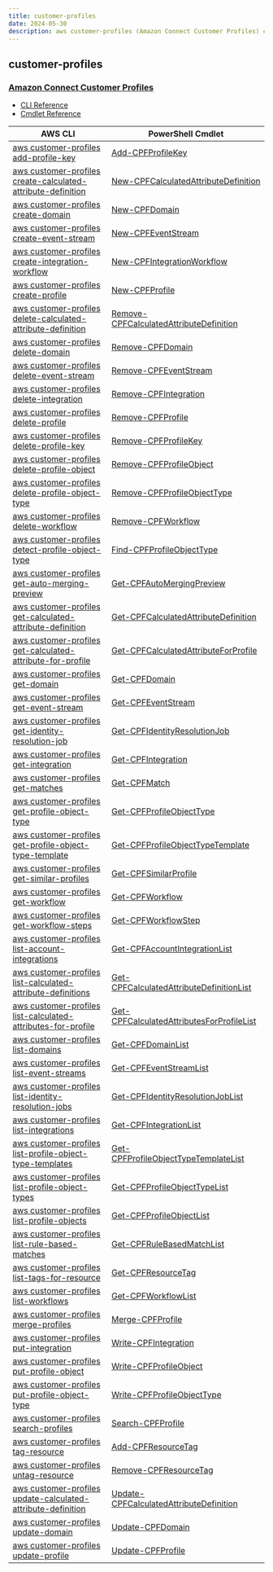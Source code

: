 ```yaml
---
title: customer-profiles
date: 2024-05-30
description: aws customer-profiles (Amazon Connect Customer Profiles) command/cmdlet list.
---
```


## customer-profiles

### [Amazon Connect Customer Profiles](https://aws.amazon.com/connect/)

* [CLI Reference](https://awscli.amazonaws.com/v2/documentation/api/latest/reference/customer-profiles/index.html)
* [Cmdlet Reference](https://docs.aws.amazon.com/powershell/latest/reference/items/CustomerProfiles_cmdlets.html)

|AWS CLI|PowerShell Cmdlet|
|----|----|
|[aws customer-profiles add-profile-key](https://awscli.amazonaws.com/v2/documentation/api/latest/reference/customer-profiles/add-profile-key.html)|[Add-CPFProfileKey](https://docs.aws.amazon.com/powershell/latest/reference/items/Add-CPFProfileKey.html)|
|[aws customer-profiles create-calculated-attribute-definition](https://awscli.amazonaws.com/v2/documentation/api/latest/reference/customer-profiles/create-calculated-attribute-definition.html)|[New-CPFCalculatedAttributeDefinition](https://docs.aws.amazon.com/powershell/latest/reference/items/New-CPFCalculatedAttributeDefinition.html)|
|[aws customer-profiles create-domain](https://awscli.amazonaws.com/v2/documentation/api/latest/reference/customer-profiles/create-domain.html)|[New-CPFDomain](https://docs.aws.amazon.com/powershell/latest/reference/items/New-CPFDomain.html)|
|[aws customer-profiles create-event-stream](https://awscli.amazonaws.com/v2/documentation/api/latest/reference/customer-profiles/create-event-stream.html)|[New-CPFEventStream](https://docs.aws.amazon.com/powershell/latest/reference/items/New-CPFEventStream.html)|
|[aws customer-profiles create-integration-workflow](https://awscli.amazonaws.com/v2/documentation/api/latest/reference/customer-profiles/create-integration-workflow.html)|[New-CPFIntegrationWorkflow](https://docs.aws.amazon.com/powershell/latest/reference/items/New-CPFIntegrationWorkflow.html)|
|[aws customer-profiles create-profile](https://awscli.amazonaws.com/v2/documentation/api/latest/reference/customer-profiles/create-profile.html)|[New-CPFProfile](https://docs.aws.amazon.com/powershell/latest/reference/items/New-CPFProfile.html)|
|[aws customer-profiles delete-calculated-attribute-definition](https://awscli.amazonaws.com/v2/documentation/api/latest/reference/customer-profiles/delete-calculated-attribute-definition.html)|[Remove-CPFCalculatedAttributeDefinition](https://docs.aws.amazon.com/powershell/latest/reference/items/Remove-CPFCalculatedAttributeDefinition.html)|
|[aws customer-profiles delete-domain](https://awscli.amazonaws.com/v2/documentation/api/latest/reference/customer-profiles/delete-domain.html)|[Remove-CPFDomain](https://docs.aws.amazon.com/powershell/latest/reference/items/Remove-CPFDomain.html)|
|[aws customer-profiles delete-event-stream](https://awscli.amazonaws.com/v2/documentation/api/latest/reference/customer-profiles/delete-event-stream.html)|[Remove-CPFEventStream](https://docs.aws.amazon.com/powershell/latest/reference/items/Remove-CPFEventStream.html)|
|[aws customer-profiles delete-integration](https://awscli.amazonaws.com/v2/documentation/api/latest/reference/customer-profiles/delete-integration.html)|[Remove-CPFIntegration](https://docs.aws.amazon.com/powershell/latest/reference/items/Remove-CPFIntegration.html)|
|[aws customer-profiles delete-profile](https://awscli.amazonaws.com/v2/documentation/api/latest/reference/customer-profiles/delete-profile.html)|[Remove-CPFProfile](https://docs.aws.amazon.com/powershell/latest/reference/items/Remove-CPFProfile.html)|
|[aws customer-profiles delete-profile-key](https://awscli.amazonaws.com/v2/documentation/api/latest/reference/customer-profiles/delete-profile-key.html)|[Remove-CPFProfileKey](https://docs.aws.amazon.com/powershell/latest/reference/items/Remove-CPFProfileKey.html)|
|[aws customer-profiles delete-profile-object](https://awscli.amazonaws.com/v2/documentation/api/latest/reference/customer-profiles/delete-profile-object.html)|[Remove-CPFProfileObject](https://docs.aws.amazon.com/powershell/latest/reference/items/Remove-CPFProfileObject.html)|
|[aws customer-profiles delete-profile-object-type](https://awscli.amazonaws.com/v2/documentation/api/latest/reference/customer-profiles/delete-profile-object-type.html)|[Remove-CPFProfileObjectType](https://docs.aws.amazon.com/powershell/latest/reference/items/Remove-CPFProfileObjectType.html)|
|[aws customer-profiles delete-workflow](https://awscli.amazonaws.com/v2/documentation/api/latest/reference/customer-profiles/delete-workflow.html)|[Remove-CPFWorkflow](https://docs.aws.amazon.com/powershell/latest/reference/items/Remove-CPFWorkflow.html)|
|[aws customer-profiles detect-profile-object-type](https://awscli.amazonaws.com/v2/documentation/api/latest/reference/customer-profiles/detect-profile-object-type.html)|[Find-CPFProfileObjectType](https://docs.aws.amazon.com/powershell/latest/reference/items/Find-CPFProfileObjectType.html)|
|[aws customer-profiles get-auto-merging-preview](https://awscli.amazonaws.com/v2/documentation/api/latest/reference/customer-profiles/get-auto-merging-preview.html)|[Get-CPFAutoMergingPreview](https://docs.aws.amazon.com/powershell/latest/reference/items/Get-CPFAutoMergingPreview.html)|
|[aws customer-profiles get-calculated-attribute-definition](https://awscli.amazonaws.com/v2/documentation/api/latest/reference/customer-profiles/get-calculated-attribute-definition.html)|[Get-CPFCalculatedAttributeDefinition](https://docs.aws.amazon.com/powershell/latest/reference/items/Get-CPFCalculatedAttributeDefinition.html)|
|[aws customer-profiles get-calculated-attribute-for-profile](https://awscli.amazonaws.com/v2/documentation/api/latest/reference/customer-profiles/get-calculated-attribute-for-profile.html)|[Get-CPFCalculatedAttributeForProfile](https://docs.aws.amazon.com/powershell/latest/reference/items/Get-CPFCalculatedAttributeForProfile.html)|
|[aws customer-profiles get-domain](https://awscli.amazonaws.com/v2/documentation/api/latest/reference/customer-profiles/get-domain.html)|[Get-CPFDomain](https://docs.aws.amazon.com/powershell/latest/reference/items/Get-CPFDomain.html)|
|[aws customer-profiles get-event-stream](https://awscli.amazonaws.com/v2/documentation/api/latest/reference/customer-profiles/get-event-stream.html)|[Get-CPFEventStream](https://docs.aws.amazon.com/powershell/latest/reference/items/Get-CPFEventStream.html)|
|[aws customer-profiles get-identity-resolution-job](https://awscli.amazonaws.com/v2/documentation/api/latest/reference/customer-profiles/get-identity-resolution-job.html)|[Get-CPFIdentityResolutionJob](https://docs.aws.amazon.com/powershell/latest/reference/items/Get-CPFIdentityResolutionJob.html)|
|[aws customer-profiles get-integration](https://awscli.amazonaws.com/v2/documentation/api/latest/reference/customer-profiles/get-integration.html)|[Get-CPFIntegration](https://docs.aws.amazon.com/powershell/latest/reference/items/Get-CPFIntegration.html)|
|[aws customer-profiles get-matches](https://awscli.amazonaws.com/v2/documentation/api/latest/reference/customer-profiles/get-matches.html)|[Get-CPFMatch](https://docs.aws.amazon.com/powershell/latest/reference/items/Get-CPFMatch.html)|
|[aws customer-profiles get-profile-object-type](https://awscli.amazonaws.com/v2/documentation/api/latest/reference/customer-profiles/get-profile-object-type.html)|[Get-CPFProfileObjectType](https://docs.aws.amazon.com/powershell/latest/reference/items/Get-CPFProfileObjectType.html)|
|[aws customer-profiles get-profile-object-type-template](https://awscli.amazonaws.com/v2/documentation/api/latest/reference/customer-profiles/get-profile-object-type-template.html)|[Get-CPFProfileObjectTypeTemplate](https://docs.aws.amazon.com/powershell/latest/reference/items/Get-CPFProfileObjectTypeTemplate.html)|
|[aws customer-profiles get-similar-profiles](https://awscli.amazonaws.com/v2/documentation/api/latest/reference/customer-profiles/get-similar-profiles.html)|[Get-CPFSimilarProfile](https://docs.aws.amazon.com/powershell/latest/reference/items/Get-CPFSimilarProfile.html)|
|[aws customer-profiles get-workflow](https://awscli.amazonaws.com/v2/documentation/api/latest/reference/customer-profiles/get-workflow.html)|[Get-CPFWorkflow](https://docs.aws.amazon.com/powershell/latest/reference/items/Get-CPFWorkflow.html)|
|[aws customer-profiles get-workflow-steps](https://awscli.amazonaws.com/v2/documentation/api/latest/reference/customer-profiles/get-workflow-steps.html)|[Get-CPFWorkflowStep](https://docs.aws.amazon.com/powershell/latest/reference/items/Get-CPFWorkflowStep.html)|
|[aws customer-profiles list-account-integrations](https://awscli.amazonaws.com/v2/documentation/api/latest/reference/customer-profiles/list-account-integrations.html)|[Get-CPFAccountIntegrationList](https://docs.aws.amazon.com/powershell/latest/reference/items/Get-CPFAccountIntegrationList.html)|
|[aws customer-profiles list-calculated-attribute-definitions](https://awscli.amazonaws.com/v2/documentation/api/latest/reference/customer-profiles/list-calculated-attribute-definitions.html)|[Get-CPFCalculatedAttributeDefinitionList](https://docs.aws.amazon.com/powershell/latest/reference/items/Get-CPFCalculatedAttributeDefinitionList.html)|
|[aws customer-profiles list-calculated-attributes-for-profile](https://awscli.amazonaws.com/v2/documentation/api/latest/reference/customer-profiles/list-calculated-attributes-for-profile.html)|[Get-CPFCalculatedAttributesForProfileList](https://docs.aws.amazon.com/powershell/latest/reference/items/Get-CPFCalculatedAttributesForProfileList.html)|
|[aws customer-profiles list-domains](https://awscli.amazonaws.com/v2/documentation/api/latest/reference/customer-profiles/list-domains.html)|[Get-CPFDomainList](https://docs.aws.amazon.com/powershell/latest/reference/items/Get-CPFDomainList.html)|
|[aws customer-profiles list-event-streams](https://awscli.amazonaws.com/v2/documentation/api/latest/reference/customer-profiles/list-event-streams.html)|[Get-CPFEventStreamList](https://docs.aws.amazon.com/powershell/latest/reference/items/Get-CPFEventStreamList.html)|
|[aws customer-profiles list-identity-resolution-jobs](https://awscli.amazonaws.com/v2/documentation/api/latest/reference/customer-profiles/list-identity-resolution-jobs.html)|[Get-CPFIdentityResolutionJobList](https://docs.aws.amazon.com/powershell/latest/reference/items/Get-CPFIdentityResolutionJobList.html)|
|[aws customer-profiles list-integrations](https://awscli.amazonaws.com/v2/documentation/api/latest/reference/customer-profiles/list-integrations.html)|[Get-CPFIntegrationList](https://docs.aws.amazon.com/powershell/latest/reference/items/Get-CPFIntegrationList.html)|
|[aws customer-profiles list-profile-object-type-templates](https://awscli.amazonaws.com/v2/documentation/api/latest/reference/customer-profiles/list-profile-object-type-templates.html)|[Get-CPFProfileObjectTypeTemplateList](https://docs.aws.amazon.com/powershell/latest/reference/items/Get-CPFProfileObjectTypeTemplateList.html)|
|[aws customer-profiles list-profile-object-types](https://awscli.amazonaws.com/v2/documentation/api/latest/reference/customer-profiles/list-profile-object-types.html)|[Get-CPFProfileObjectTypeList](https://docs.aws.amazon.com/powershell/latest/reference/items/Get-CPFProfileObjectTypeList.html)|
|[aws customer-profiles list-profile-objects](https://awscli.amazonaws.com/v2/documentation/api/latest/reference/customer-profiles/list-profile-objects.html)|[Get-CPFProfileObjectList](https://docs.aws.amazon.com/powershell/latest/reference/items/Get-CPFProfileObjectList.html)|
|[aws customer-profiles list-rule-based-matches](https://awscli.amazonaws.com/v2/documentation/api/latest/reference/customer-profiles/list-rule-based-matches.html)|[Get-CPFRuleBasedMatchList](https://docs.aws.amazon.com/powershell/latest/reference/items/Get-CPFRuleBasedMatchList.html)|
|[aws customer-profiles list-tags-for-resource](https://awscli.amazonaws.com/v2/documentation/api/latest/reference/customer-profiles/list-tags-for-resource.html)|[Get-CPFResourceTag](https://docs.aws.amazon.com/powershell/latest/reference/items/Get-CPFResourceTag.html)|
|[aws customer-profiles list-workflows](https://awscli.amazonaws.com/v2/documentation/api/latest/reference/customer-profiles/list-workflows.html)|[Get-CPFWorkflowList](https://docs.aws.amazon.com/powershell/latest/reference/items/Get-CPFWorkflowList.html)|
|[aws customer-profiles merge-profiles](https://awscli.amazonaws.com/v2/documentation/api/latest/reference/customer-profiles/merge-profiles.html)|[Merge-CPFProfile](https://docs.aws.amazon.com/powershell/latest/reference/items/Merge-CPFProfile.html)|
|[aws customer-profiles put-integration](https://awscli.amazonaws.com/v2/documentation/api/latest/reference/customer-profiles/put-integration.html)|[Write-CPFIntegration](https://docs.aws.amazon.com/powershell/latest/reference/items/Write-CPFIntegration.html)|
|[aws customer-profiles put-profile-object](https://awscli.amazonaws.com/v2/documentation/api/latest/reference/customer-profiles/put-profile-object.html)|[Write-CPFProfileObject](https://docs.aws.amazon.com/powershell/latest/reference/items/Write-CPFProfileObject.html)|
|[aws customer-profiles put-profile-object-type](https://awscli.amazonaws.com/v2/documentation/api/latest/reference/customer-profiles/put-profile-object-type.html)|[Write-CPFProfileObjectType](https://docs.aws.amazon.com/powershell/latest/reference/items/Write-CPFProfileObjectType.html)|
|[aws customer-profiles search-profiles](https://awscli.amazonaws.com/v2/documentation/api/latest/reference/customer-profiles/search-profiles.html)|[Search-CPFProfile](https://docs.aws.amazon.com/powershell/latest/reference/items/Search-CPFProfile.html)|
|[aws customer-profiles tag-resource](https://awscli.amazonaws.com/v2/documentation/api/latest/reference/customer-profiles/tag-resource.html)|[Add-CPFResourceTag](https://docs.aws.amazon.com/powershell/latest/reference/items/Add-CPFResourceTag.html)|
|[aws customer-profiles untag-resource](https://awscli.amazonaws.com/v2/documentation/api/latest/reference/customer-profiles/untag-resource.html)|[Remove-CPFResourceTag](https://docs.aws.amazon.com/powershell/latest/reference/items/Remove-CPFResourceTag.html)|
|[aws customer-profiles update-calculated-attribute-definition](https://awscli.amazonaws.com/v2/documentation/api/latest/reference/customer-profiles/update-calculated-attribute-definition.html)|[Update-CPFCalculatedAttributeDefinition](https://docs.aws.amazon.com/powershell/latest/reference/items/Update-CPFCalculatedAttributeDefinition.html)|
|[aws customer-profiles update-domain](https://awscli.amazonaws.com/v2/documentation/api/latest/reference/customer-profiles/update-domain.html)|[Update-CPFDomain](https://docs.aws.amazon.com/powershell/latest/reference/items/Update-CPFDomain.html)|
|[aws customer-profiles update-profile](https://awscli.amazonaws.com/v2/documentation/api/latest/reference/customer-profiles/update-profile.html)|[Update-CPFProfile](https://docs.aws.amazon.com/powershell/latest/reference/items/Update-CPFProfile.html)|

